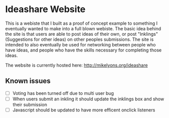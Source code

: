 Ideashare Website
=================

This is a webiste that I built as a proof of concept example to something I 
eventually wanted to make into a full blown webiste. The basic idea behind 
the site is that users are able to post ideas of their own, or post
"Inklings" (Suggestions for other ideas) on other peoples submissions. The
site is intended to also eventually be used for networking between people
who have ideas, and people who have the skills necessary for completing those
ideas.

The website is currently hosted here: http://mikelyons.org/ideashare

Known issues
------------
- [ ] Voting  has been turned off due to multi user bug
- [ ] When users submit an inkling it should update the inklings box and show their submission
- [ ] Javascript should be updated to have more efficent onclick listeners